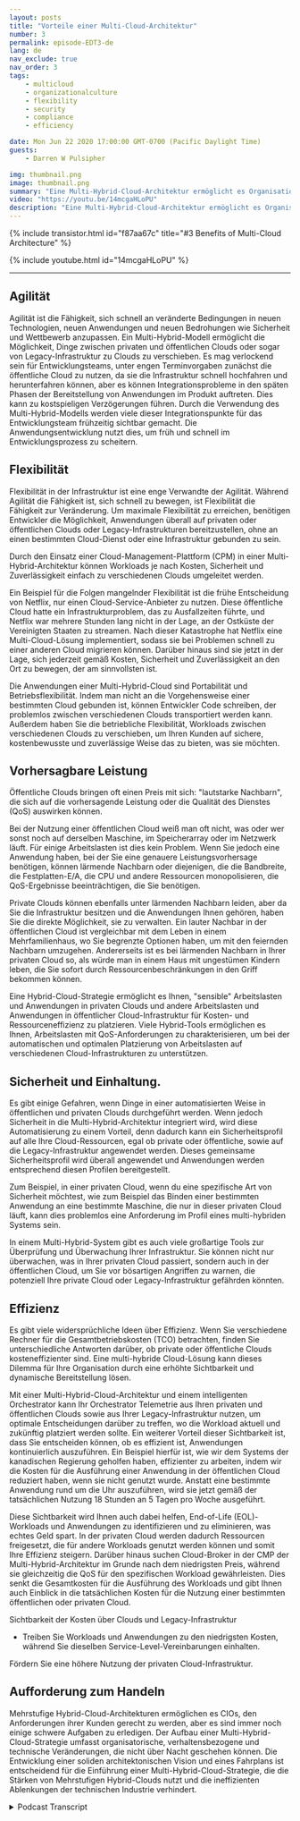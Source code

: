 ```yaml
---
layout: posts
title: "Vorteile einer Multi-Cloud-Architektur"
number: 3
permalink: episode-EDT3-de
lang: de
nav_exclude: true
nav_order: 3
tags:
    - multicloud
    - organizationalculture
    - flexibility
    - security
    - compliance
    - efficiency

date: Mon Jun 22 2020 17:00:00 GMT-0700 (Pacific Daylight Time)
guests:
    - Darren W Pulsipher

img: thumbnail.png
image: thumbnail.png
summary: "Eine Multi-Hybrid-Cloud-Architektur ermöglicht es Organisationen, die Vorteile sowohl von privaten als auch von öffentlichen Clouds zu nutzen und Ressourcen- und Kosteneffizienz zu optimieren. Dieses Modell hat fünf Hauptvorteile: Agilität, Flexibilität, vorausschauende Leistung, Sicherheit und Compliance sowie Effizienz."
video: "https://youtu.be/14mcgaHLoPU"
description: "Eine Multi-Hybrid-Cloud-Architektur ermöglicht es Organisationen, die Vorteile sowohl von privaten als auch von öffentlichen Clouds zu nutzen und Ressourcen- und Kosteneffizienz zu optimieren. Dieses Modell hat fünf Hauptvorteile: Agilität, Flexibilität, vorausschauende Leistung, Sicherheit und Compliance sowie Effizienz."
---
```


<div>
{% include transistor.html id="f87aa67c" title="#3 Benefits of Multi-Cloud Architecture" %}

{% include youtube.html id="14mcgaHLoPU" %}
</div>

---

## Agilität

Agilität ist die Fähigkeit, sich schnell an veränderte Bedingungen in neuen Technologien, neuen Anwendungen und neuen Bedrohungen wie Sicherheit und Wettbewerb anzupassen. Ein Multi-Hybrid-Modell ermöglicht die Möglichkeit, Dinge zwischen privaten und öffentlichen Clouds oder sogar von Legacy-Infrastruktur zu Clouds zu verschieben. Es mag verlockend sein für Entwicklungsteams, unter engen Terminvorgaben zunächst die öffentliche Cloud zu nutzen, da sie die Infrastruktur schnell hochfahren und herunterfahren können, aber es können Integrationsprobleme in den späten Phasen der Bereitstellung von Anwendungen im Produkt auftreten. Dies kann zu kostspieligen Verzögerungen führen. Durch die Verwendung des Multi-Hybrid-Modells werden viele dieser Integrationspunkte für das Entwicklungsteam frühzeitig sichtbar gemacht. Die Anwendungsentwicklung nutzt dies, um früh und schnell im Entwicklungsprozess zu scheitern.

## Flexibilität

Flexibilität in der Infrastruktur ist eine enge Verwandte der Agilität. Während Agilität die Fähigkeit ist, sich schnell zu bewegen, ist Flexibilität die Fähigkeit zur Veränderung. Um maximale Flexibilität zu erreichen, benötigen Entwickler die Möglichkeit, Anwendungen überall auf privaten oder öffentlichen Clouds oder Legacy-Infrastrukturen bereitzustellen, ohne an einen bestimmten Cloud-Dienst oder eine Infrastruktur gebunden zu sein.

Durch den Einsatz einer Cloud-Management-Plattform (CPM) in einer Multi-Hybrid-Architektur können Workloads je nach Kosten, Sicherheit und Zuverlässigkeit einfach zu verschiedenen Clouds umgeleitet werden.

Ein Beispiel für die Folgen mangelnder Flexibilität ist die frühe Entscheidung von Netflix, nur einen Cloud-Service-Anbieter zu nutzen. Diese öffentliche Cloud hatte ein Infrastrukturproblem, das zu Ausfallzeiten führte, und Netflix war mehrere Stunden lang nicht in der Lage, an der Ostküste der Vereinigten Staaten zu streamen. Nach dieser Katastrophe hat Netflix eine Multi-Cloud-Lösung implementiert, sodass sie bei Problemen schnell zu einer anderen Cloud migrieren können. Darüber hinaus sind sie jetzt in der Lage, sich jederzeit gemäß Kosten, Sicherheit und Zuverlässigkeit an den Ort zu bewegen, der am sinnvollsten ist.

Die Anwendungen einer Multi-Hybrid-Cloud sind Portabilität und Betriebsflexibilität. Indem man nicht an die Vorgehensweise einer bestimmten Cloud gebunden ist, können Entwickler Code schreiben, der problemlos zwischen verschiedenen Clouds transportiert werden kann. Außerdem haben Sie die betriebliche Flexibilität, Workloads zwischen verschiedenen Clouds zu verschieben, um Ihren Kunden auf sichere, kostenbewusste und zuverlässige Weise das zu bieten, was sie möchten.

## Vorhersagbare Leistung

Öffentliche Clouds bringen oft einen Preis mit sich: "lautstarke Nachbarn", die sich auf die vorhersagende Leistung oder die Qualität des Dienstes (QoS) auswirken können.

Bei der Nutzung einer öffentlichen Cloud weiß man oft nicht, was oder wer sonst noch auf derselben Maschine, im Speicherarray oder im Netzwerk läuft. Für einige Arbeitslasten ist dies kein Problem. Wenn Sie jedoch eine Anwendung haben, bei der Sie eine genauere Leistungsvorhersage benötigen, können lärmende Nachbarn oder diejenigen, die die Bandbreite, die Festplatten-E/A, die CPU und andere Ressourcen monopolisieren, die QoS-Ergebnisse beeinträchtigen, die Sie benötigen.

Private Clouds können ebenfalls unter lärmenden Nachbarn leiden, aber da Sie die Infrastruktur besitzen und die Anwendungen Ihnen gehören, haben Sie die direkte Möglichkeit, sie zu verwalten. Ein lauter Nachbar in der öffentlichen Cloud ist vergleichbar mit dem Leben in einem Mehrfamilienhaus, wo Sie begrenzte Optionen haben, um mit den feiernden Nachbarn umzugehen. Andererseits ist es bei lärmenden Nachbarn in Ihrer privaten Cloud so, als würde man in einem Haus mit ungestümen Kindern leben, die Sie sofort durch Ressourcenbeschränkungen in den Griff bekommen können.

Eine Hybrid-Cloud-Strategie ermöglicht es Ihnen, "sensible" Arbeitslasten und Anwendungen in privaten Clouds und andere Arbeitslasten und Anwendungen in öffentlicher Cloud-Infrastruktur für Kosten- und Ressourceneffizienz zu platzieren. Viele Hybrid-Tools ermöglichen es Ihnen, Arbeitslasten mit QoS-Anforderungen zu charakterisieren, um bei der automatischen und optimalen Platzierung von Arbeitslasten auf verschiedenen Cloud-Infrastrukturen zu unterstützen.

## Sicherheit und Einhaltung.

Es gibt einige Gefahren, wenn Dinge in einer automatisierten Weise in öffentlichen und privaten Clouds durchgeführt werden. Wenn jedoch Sicherheit in die Multi-Hybrid-Architektur integriert wird, wird diese Automatisierung zu einem Vorteil, denn dadurch kann ein Sicherheitsprofil auf alle Ihre Cloud-Ressourcen, egal ob private oder öffentliche, sowie auf die Legacy-Infrastruktur angewendet werden. Dieses gemeinsame Sicherheitsprofil wird überall angewendet und Anwendungen werden entsprechend diesen Profilen bereitgestellt.

Zum Beispiel, in einer privaten Cloud, wenn du eine spezifische Art von Sicherheit möchtest, wie zum Beispiel das Binden einer bestimmten Anwendung an eine bestimmte Maschine, die nur in dieser privaten Cloud läuft, kann dies problemlos eine Anforderung im Profil eines multi-hybriden Systems sein.

In einem Multi-Hybrid-System gibt es auch viele großartige Tools zur Überprüfung und Überwachung Ihrer Infrastruktur. Sie können nicht nur überwachen, was in Ihrer privaten Cloud passiert, sondern auch in der öffentlichen Cloud, um Sie vor bösartigen Angriffen zu warnen, die potenziell Ihre private Cloud oder Legacy-Infrastruktur gefährden könnten.

## Effizienz

Es gibt viele widersprüchliche Ideen über Effizienz. Wenn Sie verschiedene Rechner für die Gesamtbetriebskosten (TCO) betrachten, finden Sie unterschiedliche Antworten darüber, ob private oder öffentliche Clouds kosteneffizienter sind. Eine multi-hybride Cloud-Lösung kann dieses Dilemma für Ihre Organisation durch eine erhöhte Sichtbarkeit und dynamische Bereitstellung lösen.

Mit einer Multi-Hybrid-Cloud-Architektur und einem intelligenten Orchestrator kann Ihr Orchestrator Telemetrie aus Ihren privaten und öffentlichen Clouds sowie aus Ihrer Legacy-Infrastruktur nutzen, um optimale Entscheidungen darüber zu treffen, wo die Workload aktuell und zukünftig platziert werden sollte. Ein weiterer Vorteil dieser Sichtbarkeit ist, dass Sie entscheiden können, ob es effizient ist, Anwendungen kontinuierlich auszuführen. Ein Beispiel hierfür ist, wie wir dem Systems der kanadischen Regierung geholfen haben, effizienter zu arbeiten, indem wir die Kosten für die Ausführung einer Anwendung in der öffentlichen Cloud reduziert haben, wenn sie nicht genutzt wurde. Anstatt eine bestimmte Anwendung rund um die Uhr auszuführen, wird sie jetzt gemäß der tatsächlichen Nutzung 18 Stunden an 5 Tagen pro Woche ausgeführt.

Diese Sichtbarkeit wird Ihnen auch dabei helfen, End-of-Life (EOL)-Workloads und Anwendungen zu identifizieren und zu eliminieren, was echtes Geld spart. In der privaten Cloud werden dadurch Ressourcen freigesetzt, die für andere Workloads genutzt werden können und somit Ihre Effizienz steigern. Darüber hinaus suchen Cloud-Broker in der CMP der Multi-Hybrid-Architektur im Grunde nach dem niedrigsten Preis, während sie gleichzeitig die QoS für den spezifischen Workload gewährleisten. Dies senkt die Gesamtkosten für die Ausführung des Workloads und gibt Ihnen auch Einblick in die tatsächlichen Kosten für die Nutzung einer bestimmten öffentlichen oder privaten Cloud.

Sichtbarkeit der Kosten über Clouds und Legacy-Infrastruktur

* Treiben Sie Workloads und Anwendungen zu den niedrigsten Kosten, während Sie dieselben Service-Level-Vereinbarungen einhalten.

Fördern Sie eine höhere Nutzung der privaten Cloud-Infrastruktur.

## Aufforderung zum Handeln

Mehrstufige Hybrid-Cloud-Architekturen ermöglichen es CIOs, den Anforderungen ihrer Kunden gerecht zu werden, aber es sind immer noch einige schwere Aufgaben zu erledigen. Der Aufbau einer Multi-Hybrid-Cloud-Strategie umfasst organisatorische, verhaltensbezogene und technische Veränderungen, die nicht über Nacht geschehen können. Die Entwicklung einer soliden architektonischen Vision und eines Fahrplans ist entscheidend für die Einführung einer Multi-Hybrid-Cloud-Strategie, die die Stärken von Mehrstufigen Hybrid-Clouds nutzt und die ineffizienten Ablenkungen der technischen Industrie verhindert.



<details>
<summary> Podcast Transcript </summary>

<p></p>

</details>
